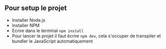 ## Pour setup le projet

- Installer Node.js
- Installer NPM
- Ecrire dans le terminal `npm install`
- Pour lancer le projet il faut écrire `npm dev`, cela s'occuper de transpiler et bundler le JavaScript automatiquement
